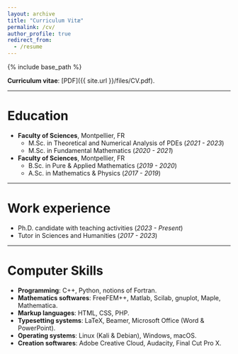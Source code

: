 ```yaml
---
layout: archive
title: "Curriculum Vitæ"
permalink: /cv/
author_profile: true
redirect_from:
  - /resume
---
```


{% include base_path %}

<b>Curriculum vitae</b>: [PDF]({{ site.url }}/files/CV.pdf).

***

Education
======
* <b>Faculty of Sciences</b>, Montpellier, FR
  * M.Sc. in Theoretical and Numerical Analysis of PDEs (<i>2021 - 2023</i>) 
  * M.Sc. in Fundamental Mathematics (<i>2020 - 2021</i>)
* <b>Faculty of Sciences</b>, Montpellier, FR
  * B.Sc. in Pure & Applied Mathematics (<i>2019 - 2020</i>)
  * A.Sc. in Mathematics & Physics (<i>2017 - 2019</i>)

***

Work experience
======
* Ph.D. candidate with teaching activities (<i>2023 - Present</i>)
* Tutor in Sciences and Humanities (<i>2017 - 2023</i>)

***

Computer Skills
======
* <b>Programming</b>: C++, Python, notions of Fortran.  
* <b>Mathematics softwares</b>: FreeFEM++, Matlab, Scilab, gnuplot, Maple, Mathematica.
* <b>Markup languages</b>: HTML, CSS, PHP.
* <b>Typesetting systems</b>: LaTeX, Beamer, Microsoft Office (Word & PowerPoint). 
* <b>Operating systems</b>: Linux (Kali & Debian), Windows, macOS. 
* <b>Creation softwares</b>: Adobe Creative Cloud, Audacity, Final Cut Pro X. 

